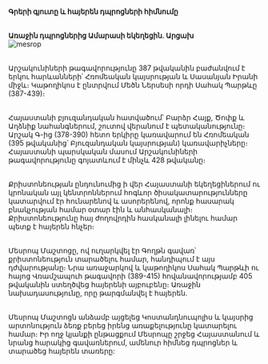 **Գրերի գյուտը և հայերեն դպրոցների հիմնումը**

\
**Առաջին դպրոցներից Ամարասի եկեղեցին. Արցախ**
\
![mesrop](https://upload.wikimedia.org/wikipedia/commons/7/72/Amaras-church.jpeg)

\
Արշակունիների թագավորությունը 387 թվականին բաժանվում է երկու հարևանների՝ Հռոմեական կայսրության և Սասանյան Իրանի միջև։ Կաթողիկոս է ընտրվում Մեծն Ներսեսի որդի Սահակ Պարթևը (387-439)։

\
Հայաստանի բյուզանդական հատվածում՝ Բարձր Հայք, Ծոփք և Աղձնիք նահանգներում, շուտով վերանում է պետականությունը։ Արշակ Գ-ից (378-390) հետո երկիրը կառավարում են Հռոմեական (395 թվականից՝ Բյուզանդական կայսրության) կառավարիչները։ Հայաստանի պարսկական մասում Արշակունիների թագավորությունը գոյատևում է մինչև 428 թվականը։

\
Քրիստոնեության ընդունումից ի վեր Հայաստանի եկեղեցիներում ու կրոնական այլ կենտրոններում հոգևոր ծիսակատարությունները կատարվում էր հունարենով և ասորերենով, որոնք հասարակ բնակչության համար օտար էին և անհասկանալի։ Քրիստոնեությունը հայ ժողովրդին հասկանալի լինելու համար պետք է հայերեն հնչեր։

\
Մեսրոպ Մաշտոցը, ով ուղարկվել էր Գողթն գավառ՝ քրիստոնեություն տարածելու համար, հանդիպում է այս դժվարությանը։ Նրա առաջարկով և կաթողիկոս Սահակ Պարթևի ու հայոց Վռամշապուհ թագավորի (389-415) հովանավորությամբ 405 թվականին ստեղծվեց հայերենի այբուբենը։ Առաջին նախադասությունը, որը թարգմանվել է հայերեն.

\
Մեսրոպ Մաշտոցն անձամբ այցելեց Կոստանդնուպոլիս և կայսրից արտոնություն ձեռք բերեց իրենց առաքելությունը կատարելու համար։ Իր ողջ կյանքի ընթացքում Մեսրոպը շրջեց Հայաստանում և նրանց հարակից գավառներում, ամենուր հիմնեց դպրոցներ և տարածեց հայերեն տառերը:
